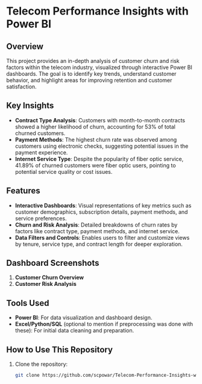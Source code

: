 # Telecom Performance Insights with Power BI

## Overview

This project provides an in-depth analysis of customer churn and risk factors within the telecom industry, visualized through interactive Power BI dashboards. The goal is to identify key trends, understand customer behavior, and highlight areas for improving retention and customer satisfaction.

## Key Insights

- **Contract Type Analysis**: Customers with month-to-month contracts showed a higher likelihood of churn, accounting for 53% of total churned customers.
- **Payment Methods**: The highest churn rate was observed among customers using electronic checks, suggesting potential issues in the payment experience.
- **Internet Service Type**: Despite the popularity of fiber optic service, 41.89% of churned customers were fiber optic users, pointing to potential service quality or cost issues.

## Features

- **Interactive Dashboards**: Visual representations of key metrics such as customer demographics, subscription details, payment methods, and service preferences.
- **Churn and Risk Analysis**: Detailed breakdowns of churn rates by factors like contract type, payment methods, and internet service.
- **Data Filters and Controls**: Enables users to filter and customize views by tenure, service type, and contract length for deeper exploration.

## Dashboard Screenshots

1. **Customer Churn Overview**
2. **Customer Risk Analysis**

## Tools Used

- **Power BI**: For data visualization and dashboard design.
- **Excel/Python/SQL** (optional to mention if preprocessing was done with these): For initial data cleaning and preparation.

## How to Use This Repository

1. Clone the repository:
   ```bash
   git clone https://github.com/scpowar/Telecom-Performance-Insights-with-Power-BI.git
